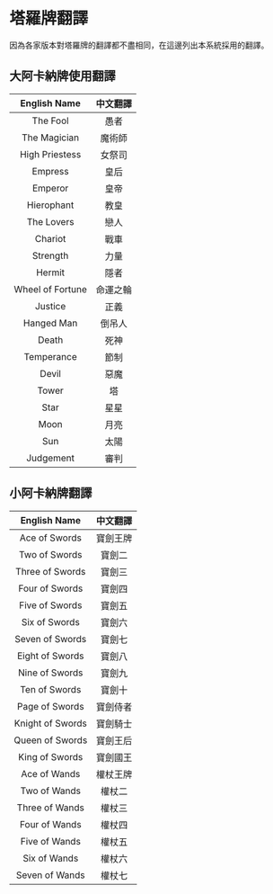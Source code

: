 # 塔羅牌翻譯
因為各家版本對塔羅牌的翻譯都不盡相同，在這邊列出本系統採用的翻譯。

## 大阿卡納牌使用翻譯
|   English Name   	| 中文翻譯 	|
|:----------------:	|:--------:	|
|     The Fool     	|   愚者   	|
|   The Magician   	|  魔術師  	|
|  High Priestess  	|  女祭司  	|
|      Empress     	|   皇后   	|
|      Emperor     	|   皇帝   	|
|    Hierophant    	|   教皇   	|
|    The Lovers    	|   戀人   	|
|      Chariot     	|   戰車   	|
|     Strength     	|   力量   	|
|      Hermit      	|   隱者   	|
| Wheel of Fortune 	| 命運之輪 	|
|      Justice     	|   正義   	|
|    Hanged Man    	|  倒吊人  	|
|       Death      	|   死神   	|
|    Temperance    	|   節制   	|
|       Devil      	|   惡魔   	|
|       Tower      	|    塔    	|
|       Star       	|   星星   	|
|       Moon       	|   月亮   	|
|        Sun       	|   太陽   	|
|     Judgement    	|   審判   	|

## 小阿卡納牌翻譯
|   English Name   	| 中文翻譯 	|
|:----------------:	|:--------:	|
|   Ace of Swords  	| 寶劍王牌 	|
|   Two of Swords  	|  寶劍二  	|
|  Three of Swords 	|  寶劍三  	|
|  Four of Swords  	|  寶劍四  	|
|  Five of Swords  	|  寶劍五  	|
|   Six of Swords  	|  寶劍六  	|
|  Seven of Swords 	|  寶劍七  	|
|  Eight of Swords 	|  寶劍八  	|
|  Nine of Swords  	|  寶劍九  	|
|   Ten of Swords  	|  寶劍十  	|
|  Page of Swords  	| 寶劍侍者 	|
| Knight of Swords 	| 寶劍騎士 	|
|  Queen of Swords 	| 寶劍王后 	|
|  King of Swords  	| 寶劍國王 	|
|   Ace of Wands   	| 權杖王牌 	|
|   Two of Wands   	|  權杖二  	|
|  Three of Wands  	|  權杖三  	|
|   Four of Wands  	|  權杖四  	|
|   Five of Wands  	|  權杖五  	|
|   Six of Wands   	|  權杖六  	|
|  Seven of Wands  	|  權杖七  	|